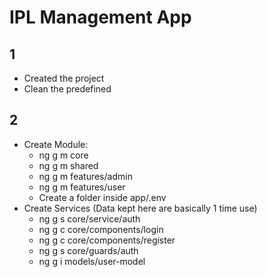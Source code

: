 # IPL Management App

## 1
- Created the project
- Clean the predefined

## 2
- Create Module:
    - ng g m core
    - ng g m shared
    - ng g m features/admin
    - ng g m features/user
    - Create a folder inside app/.env
- Create Services (Data kept here are basically 1 time use)
    - ng g s core/service/auth
    - ng g c core/components/login
    - ng g c core/components/register
    - ng g s core/guards/auth
    - ng g i models/user-model